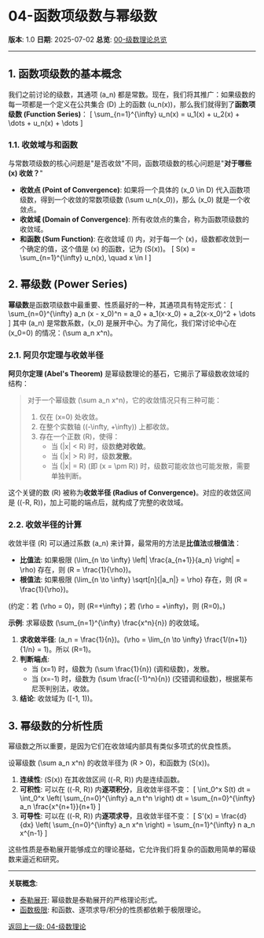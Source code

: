 # 04-函数项级数与幂级数

**版本**: 1.0
**日期**: 2025-07-02
**总览**: [00-级数理论总览](./00-模块总览.md)

---

## 1. 函数项级数的基本概念

我们之前讨论的级数，其通项 \(a_n\) 都是常数。现在，我们将其推广：如果级数的每一项都是一个定义在公共集合 \(D\) 上的函数 \(u_n(x)\)，那么我们就得到了**函数项级数 (Function Series)**：
\[ \sum_{n=1}^{\infty} u_n(x) = u_1(x) + u_2(x) + \dots + u_n(x) + \dots \]

### 1.1. 收敛域与和函数

与常数项级数的核心问题是"是否收敛"不同，函数项级数的核心问题是"**对于哪些 \(x\) 收敛？**"

- **收敛点 (Point of Convergence)**: 如果将一个具体的 \(x_0 \in D\) 代入函数项级数，得到一个收敛的常数项级数 \(\sum u_n(x_0)\)，那么 \(x_0\) 就是一个收敛点。
- **收敛域 (Domain of Convergence)**: 所有收敛点的集合，称为函数项级数的收敛域。
- **和函数 (Sum Function)**: 在收敛域 \(I\) 内，对于每一个 \(x\)，级数都收敛到一个确定的值，这个值是 \(x\) 的函数，记为 \(S(x)\)。
  \[ S(x) = \sum_{n=1}^{\infty} u_n(x), \quad x \in I \]

## 2. 幂级数 (Power Series)

**幂级数**是函数项级数中最重要、性质最好的一种，其通项具有特定形式：
\[ \sum_{n=0}^{\infty} a_n (x - x_0)^n = a_0 + a_1(x-x_0) + a_2(x-x_0)^2 + \dots \]
其中 \(a_n\) 是常数系数，\(x_0\) 是展开中心。为了简化，我们常讨论中心在 \(x_0=0\) 的情况：\(\sum a_n x^n\)。

### 2.1. 阿贝尔定理与收敛半径

**阿贝尔定理 (Abel's Theorem)** 是幂级数理论的基石，它揭示了幂级数收敛域的结构：

> 对于一个幂级数 \(\sum a_n x^n\)，它的收敛情况只有三种可能：
> 1.  仅在 \(x=0\) 处收敛。
> 2.  在整个实数轴 \((-\infty, +\infty)\) 上都收敛。
> 3.  存在一个正数 \(R\)，使得：
>     -   当 \(|x| < R\) 时，级数**绝对收敛**。
>     -   当 \(|x| > R\) 时，级数**发散**。
>     -   当 \(|x| = R\) (即 \(x = \pm R\)) 时，级数可能收敛也可能发散，需要单独判断。

这个关键的数 \(R\) 被称为**收敛半径 (Radius of Convergence)**。对应的收敛区间是 \((-R, R)\)，加上可能的端点后，就构成了完整的收敛域。

### 2.2. 收敛半径的计算

收敛半径 \(R\) 可以通过系数 \(a_n\) 来计算，最常用的方法是**比值法**或**根值法**：

- **比值法**: 如果极限 \(\lim_{n \to \infty} \left| \frac{a_{n+1}}{a_n} \right| = \rho\) 存在，则 \(R = \frac{1}{\rho}\)。
- **根值法**: 如果极限 \(\lim_{n \to \infty} \sqrt[n]{|a_n|} = \rho\) 存在，则 \(R = \frac{1}{\rho}\)。

(约定：若 \(\rho = 0\)，则 \(R=+\infty\)；若 \(\rho = +\infty\)，则 \(R=0\)。)

**示例**: 求幂级数 \(\sum_{n=1}^{\infty} \frac{x^n}{n}\) 的收敛域。
1.  **求收敛半径**: \(a_n = \frac{1}{n}\)。\(\rho = \lim_{n \to \infty} \frac{1/(n+1)}{1/n} = 1\)。所以 \(R=1\)。
2.  **判断端点**:
    -   当 \(x=1\) 时，级数为 \(\sum \frac{1}{n}\) (调和级数)，发散。
    -   当 \(x=-1\) 时，级数为 \(\sum \frac{(-1)^n}{n}\) (交错调和级数)，根据莱布尼茨判别法，收敛。
3.  **结论**: 收敛域为 \([-1, 1)\)。

## 3. 幂级数的分析性质

幂级数之所以重要，是因为它们在收敛域内部具有类似多项式的优良性质。

设幂级数 \(\sum a_n x^n\) 的收敛半径为 \(R > 0\)，和函数为 \(S(x)\)。

1.  **连续性**: \(S(x)\) 在其收敛区间 \((-R, R)\) 内是连续函数。
2.  **可积性**: 可以在 \((-R, R)\) 内**逐项积分**，且收敛半径不变：
    \[ \int_0^x S(t) dt = \int_0^x \left( \sum_{n=0}^{\infty} a_n t^n \right) dt = \sum_{n=0}^{\infty} a_n \frac{x^{n+1}}{n+1} \]
3.  **可导性**: 可以在 \((-R, R)\) 内**逐项求导**，且收敛半径不变：
    \[ S'(x) = \frac{d}{dx} \left( \sum_{n=0}^{\infty} a_n x^n \right) = \sum_{n=1}^{\infty} n a_n x^{n-1} \]

这些性质是泰勒展开能够成立的理论基础，它允许我们将复杂的函数用简单的幂级数来逼近和研究。

---
**关联概念**:
- [泰勒展开](../02-一元微分学/05-泰勒展开与近似计算.md): 幂级数是泰勒展开的严格理论形式。
- [函数极限](../01-实数与极限/03-函数极限.md): 和函数、逐项求导/积分的性质都依赖于极限理论。

[返回上一级: 04-级数理论](./00-模块总览.md) 